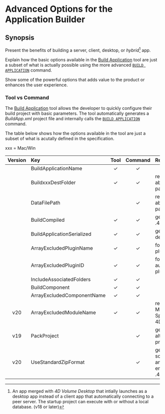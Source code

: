 # Advanced Options for the Application Builder

## Synopsis 

Present the benefits of building a server, client, desktop, or *hybrid*[^hybrid] app.

Explain how the basic options available in the [Build Application](https://developer.4d.com/docs/Desktop/building/) tool are just a subset of what is actually possible using the more advanced [`BUILD APPLICATION`](https://doc.4d.com/4Dv19/4D/19.5/BUILD-APPLICATION.301-6137056.en.html) command.

Show some of the powerful options that adds value to the product or enhances the user experience.

### Tool vs Command

The [Build Application](https://developer.4d.com/docs/Desktop/building/) tool allows the developer to quickly configure their build project with basic parameters. The tool automatically generates a *BuildApp.xml* project file and internally calls the [`BUILD APPLICATION`](https://doc.4d.com/4Dv19/4D/19.5/BUILD-APPLICATION.301-6137056.en.html) command.

The table below shows how the options available in the tool are just a subset of what is acutally defined in the specification.

xxx = Mac/Win

| Version | Key | Tool | Command | Remarks |
|:-------:|:---|:----:|:-------:|:-------|
||BuildApplicationName|✓|✓||
||BuildxxxDestFolder|✓|✓|relative or absolute patform path|
||DataFilePath||✓|relative or absolute patform path|
||BuildCompiled|✓|✓|generates .4DC or .4DZ|
||BuildApplicationSerialized|✓|✓|generates desktop app|
||ArrayExcludedPluginName|✓|✓|for 3rd party plugins|
||ArrayExcludedPluginID|✓|✓|for 4D authored plugins|
||IncludeAssociatedFolders|✓|✓||
||BuildComponent|✓|✓||
||ArrayExcludedComponentName|✓|✓||
|v20|ArrayExcludedModuleName|✓|✓|removes CEF, MeCab, PHP, SpellChecker, 4D Updater|
|v19|PackProject||✓|generates alterable project|
|v20|UseStandardZipFormat||✓|generates scrambled and encrypted .4DZ|




[^hybrid]: An app merged with *4D Volume Desktop* that intially launches as a desktop app instead of a client app that automatically connecting to a peer server. The startup project can execute with or without a local database. (v18 or later)
